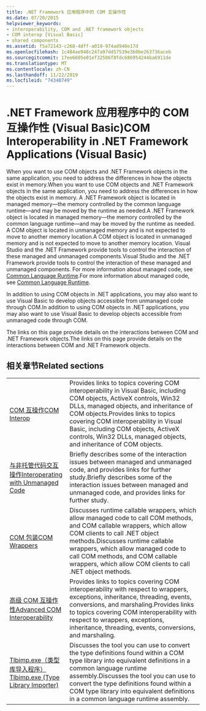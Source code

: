 ```yaml
---
title: .NET Framework 应用程序中的 COM 互操作性
ms.date: 07/20/2015
helpviewer_keywords:
- interoperability, COM and .NET framework objects
- COM interop [Visual Basic]
- shared components
ms.assetid: f5a72143-c268-4dff-a019-974ad940e17d
ms.openlocfilehash: 1c484ae948c247a97dd57539e3b0be263736aceb
ms.sourcegitcommit: 17ee6605e01ef32506f8fdc686954244ba6911de
ms.translationtype: MT
ms.contentlocale: zh-CN
ms.lasthandoff: 11/22/2019
ms.locfileid: "74348749"
---
```

# <a name="com-interoperability-in-net-framework-applications-visual-basic"></a><span data-ttu-id="2da50-102">.NET Framework 应用程序中的 COM 互操作性 (Visual Basic)</span><span class="sxs-lookup"><span data-stu-id="2da50-102">COM Interoperability in .NET Framework Applications (Visual Basic)</span></span>

<span data-ttu-id="2da50-103">When you want to use COM objects and .NET Framework objects in the same application, you need to address the differences in how the objects exist in memory.</span><span class="sxs-lookup"><span data-stu-id="2da50-103">When you want to use COM objects and .NET Framework objects in the same application, you need to address the differences in how the objects exist in memory.</span></span> <span data-ttu-id="2da50-104">A .NET Framework object is located in managed memory—the memory controlled by the common language runtime—and may be moved by the runtime as needed.</span><span class="sxs-lookup"><span data-stu-id="2da50-104">A .NET Framework object is located in managed memory—the memory controlled by the common language runtime—and may be moved by the runtime as needed.</span></span> <span data-ttu-id="2da50-105">A COM object is located in unmanaged memory and is not expected to move to another memory location.</span><span class="sxs-lookup"><span data-stu-id="2da50-105">A COM object is located in unmanaged memory and is not expected to move to another memory location.</span></span> <span data-ttu-id="2da50-106">Visual Studio and the .NET Framework provide tools to control the interaction of these managed and unmanaged components.</span><span class="sxs-lookup"><span data-stu-id="2da50-106">Visual Studio and the .NET Framework provide tools to control the interaction of these managed and unmanaged components.</span></span> <span data-ttu-id="2da50-107">For more information about managed code, see [Common Language Runtime](../../../standard/clr.md).</span><span class="sxs-lookup"><span data-stu-id="2da50-107">For more information about managed code, see [Common Language Runtime](../../../standard/clr.md).</span></span>

<span data-ttu-id="2da50-108">In addition to using COM objects in .NET applications, you may also want to use Visual Basic to develop objects accessible from unmanaged code through COM.</span><span class="sxs-lookup"><span data-stu-id="2da50-108">In addition to using COM objects in .NET applications, you may also want to use Visual Basic to develop objects accessible from unmanaged code through COM.</span></span>

<span data-ttu-id="2da50-109">The links on this page provide details on the interactions between COM and .NET Framework objects.</span><span class="sxs-lookup"><span data-stu-id="2da50-109">The links on this page provide details on the interactions between COM and .NET Framework objects.</span></span>

## <a name="related-sections"></a><span data-ttu-id="2da50-110">相关章节</span><span class="sxs-lookup"><span data-stu-id="2da50-110">Related sections</span></span>

| | |
|---------|---------|
| [<span data-ttu-id="2da50-111">COM 互操作</span><span class="sxs-lookup"><span data-stu-id="2da50-111">COM Interop</span></span>](../../../visual-basic/programming-guide/com-interop/index.md) | <span data-ttu-id="2da50-112">Provides links to topics covering COM interoperability in Visual Basic, including COM objects, ActiveX controls, Win32 DLLs, managed objects, and inheritance of COM objects.</span><span class="sxs-lookup"><span data-stu-id="2da50-112">Provides links to topics covering COM interoperability in Visual Basic, including COM objects, ActiveX controls, Win32 DLLs, managed objects, and inheritance of COM objects.</span></span> |
| [<span data-ttu-id="2da50-113">与非托管代码交互操作</span><span class="sxs-lookup"><span data-stu-id="2da50-113">Interoperating with Unmanaged Code</span></span>](../../../framework/interop/index.md) | <span data-ttu-id="2da50-114">Briefly describes some of the interaction issues between managed and unmanaged code, and provides links for further study.</span><span class="sxs-lookup"><span data-stu-id="2da50-114">Briefly describes some of the interaction issues between managed and unmanaged code, and provides links for further study.</span></span> |
| [<span data-ttu-id="2da50-115">COM 包装</span><span class="sxs-lookup"><span data-stu-id="2da50-115">COM Wrappers</span></span>](../../../standard/native-interop/com-wrappers.md) | <span data-ttu-id="2da50-116">Discusses runtime callable wrappers, which allow managed code to call COM methods, and COM callable wrappers, which allow COM clients to call .NET object methods.</span><span class="sxs-lookup"><span data-stu-id="2da50-116">Discusses runtime callable wrappers, which allow managed code to call COM methods, and COM callable wrappers, which allow COM clients to call .NET object methods.</span></span> |
| [<span data-ttu-id="2da50-117">高级 COM 互操作性</span><span class="sxs-lookup"><span data-stu-id="2da50-117">Advanced COM Interoperability</span></span>](../../../framework/interop/index.md) | <span data-ttu-id="2da50-118">Provides links to topics covering COM interoperability with respect to wrappers, exceptions, inheritance, threading, events, conversions, and marshaling.</span><span class="sxs-lookup"><span data-stu-id="2da50-118">Provides links to topics covering COM interoperability with respect to wrappers, exceptions, inheritance, threading, events, conversions, and marshaling.</span></span> |
| [<span data-ttu-id="2da50-119">Tlbimp.exe（类型库导入程序）</span><span class="sxs-lookup"><span data-stu-id="2da50-119">Tlbimp.exe (Type Library Importer)</span></span>](../../../framework/tools/tlbimp-exe-type-library-importer.md) | <span data-ttu-id="2da50-120">Discusses the tool you can use to convert the type definitions found within a COM type library into equivalent definitions in a common language runtime assembly.</span><span class="sxs-lookup"><span data-stu-id="2da50-120">Discusses the tool you can use to convert the type definitions found within a COM type library into equivalent definitions in a common language runtime assembly.</span></span> |
